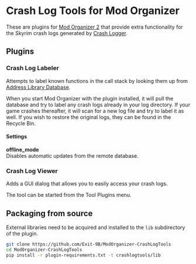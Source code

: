 # Crash Log Tools for Mod Organizer

These are plugins for [Mod Organizer 2](https://www.modorganizer.org/) that provide extra functionality for the Skyrim crash logs generated by [Crash Logger](https://www.nexusmods.com/skyrimspecialedition/mods/59596).

## Plugins

### Crash Log Labeler

Attempts to label known functions in the call stack by looking them up from [Address Library Database](https://github.com/meh321/AddressLibraryDatabase).

When you start Mod Organizer with the plugin installed, it will pull the database and try to label any crash logs already in your log directory. If your game crashes thereafter, it will scan for a new log file and try to label it as well. If you wish to restore the original logs, they can be found in the Recycle Bin.

#### Settings

**offline_mode**  
Disables automatic updates from the remote database.

### Crash Log Viewer

Adds a GUI dialog that allows you to easily access your crash logs.

The tool can be started from the Tool Plugins menu.

## Packaging from source

External libraries need to be acquired and installed to the `lib` subdirectory of the plugin.
```bash
git clone https://github.com/Exit-9B/ModOrganizer-CrashLogTools
cd ModOrganizer-CrashLogTools
pip install -r plugin-requirements.txt -t crashlogtools/lib
